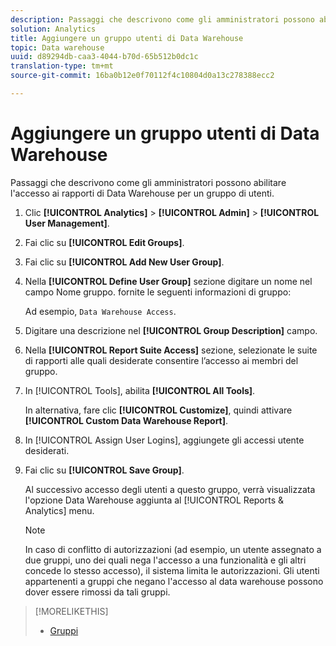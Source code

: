 ```yaml
---
description: Passaggi che descrivono come gli amministratori possono abilitare l'accesso ai rapporti di Data Warehouse per un gruppo di utenti.
solution: Analytics
title: Aggiungere un gruppo utenti di Data Warehouse
topic: Data warehouse
uuid: d89294db-caa3-4044-b70d-65b512b0dc1c
translation-type: tm+mt
source-git-commit: 16ba0b12e0f70112f4c10804d0a13c278388ecc2

---
```



# Aggiungere un gruppo utenti di Data Warehouse

Passaggi che descrivono come gli amministratori possono abilitare l'accesso ai rapporti di Data Warehouse per un gruppo di utenti.

1. Clic **[!UICONTROL Analytics]** &gt; **[!UICONTROL Admin]** &gt; **[!UICONTROL User Management]**.
1. Fai clic su **[!UICONTROL Edit Groups]**.
1. Fai clic su **[!UICONTROL Add New User Group]**.
1. Nella **[!UICONTROL Define User Group]** sezione digitare un nome nel campo Nome gruppo. fornite le seguenti informazioni di gruppo:

   Ad esempio, `Data Warehouse Access`.
1. Digitare una descrizione nel **[!UICONTROL Group Description]** campo.
1. Nella **[!UICONTROL Report Suite Access]** sezione, selezionate le suite di rapporti alle quali desiderate consentire l’accesso ai membri del gruppo.
1. In [!UICONTROL Tools], abilita **[!UICONTROL All Tools]**.

   In alternativa, fare clic **[!UICONTROL Customize]**, quindi attivare **[!UICONTROL Custom Data Warehouse Report]**.

1. In [!UICONTROL Assign User Logins], aggiungete gli accessi utente desiderati.
1. Fai clic su **[!UICONTROL Save Group]**.

   Al successivo accesso degli utenti a questo gruppo, verrà visualizzata l'opzione Data Warehouse aggiunta al [!UICONTROL Reports & Analytics] menu.

   >[!NOTE]
   >
   >In caso di conflitto di autorizzazioni (ad esempio, un utente assegnato a due gruppi, uno dei quali nega l'accesso a una funzionalità e gli altri concede lo stesso accesso), il sistema limita le autorizzazioni. Gli utenti appartenenti a gruppi che negano l'accesso al data warehouse possono dover essere rimossi da tali gruppi.

>[!MORELIKETHIS]
>
>* [Gruppi](/help/admin/user-management2/c-user-groups/groups.md)

